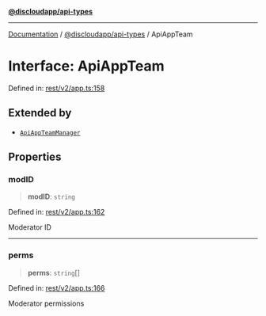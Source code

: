 [**@discloudapp/api-types**](../README.md)

***

[Documentation](../../../packages.md) / [@discloudapp/api-types](../README.md) / ApiAppTeam

# Interface: ApiAppTeam

Defined in: [rest/v2/app.ts:158](https://github.com/discloud/discloud.app/blob/bfcb626f6315ac03eb36b36e57f162cd101e1996/packages/api-types/rest/v2/app.ts#L158)

## Extended by

- [`ApiAppTeamManager`](ApiAppTeamManager.md)

## Properties

### modID

> **modID**: `string`

Defined in: [rest/v2/app.ts:162](https://github.com/discloud/discloud.app/blob/bfcb626f6315ac03eb36b36e57f162cd101e1996/packages/api-types/rest/v2/app.ts#L162)

Moderator ID

***

### perms

> **perms**: `string`[]

Defined in: [rest/v2/app.ts:166](https://github.com/discloud/discloud.app/blob/bfcb626f6315ac03eb36b36e57f162cd101e1996/packages/api-types/rest/v2/app.ts#L166)

Moderator permissions
